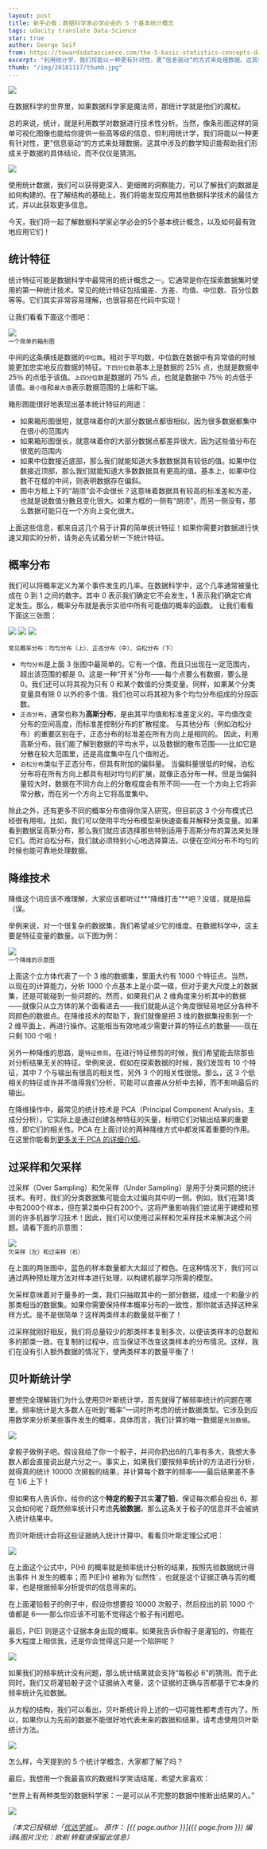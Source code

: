 ```yaml
---
layout: post
title: 新手必看：数据科学家必学必会的 5 个基本统计概念
tags: udacity translate Data-Science
star: true
author: George Seif
from: https://towardsdatascience.com/the-5-basic-statistics-concepts-data-scientists-need-to-know-2c96740377ae
excerpt: "利用统计学，我们将能以一种更有针对性，更”信息驱动“的方式来处理数据。这其中涉及的数学知识能帮助我们形成关于数据的具体结论，而不仅仅是猜测。使用统计数据，我们可以获得更深入、更细微的洞察能力，可以了解我们的数据是如何构建的。在了解结构的基础上，我们将能发现应用其他数据科学技术的最佳方式，并以此获取更多信息。"
thumb: "/img/20181117/thumb.jpg"
---
```

<img src="/img/20181117/001.jpg" />

在数据科学的世界里，如果数据科学家是魔法师，那统计学就是他们的魔杖。

总的来说，统计，就是利用数学对数据进行技术性分析。当然，像条形图这样的简单可视化图像也能给你提供一些高等级的信息，但利用统计学，我们将能以一种更有针对性，更”信息驱动“的方式来处理数据。这其中涉及的数学知识能帮助我们形成关于数据的具体结论，而不仅仅是猜测。

<img src="/img/20181117/002.jpg" />

使用统计数据，我们可以获得更深入、更细微的洞察能力，可以了解我们的数据是如何构建的。在了解结构的基础上，我们将能发现应用其他数据科学技术的最佳方式，并以此获取更多信息。

今天，我们将一起了解数据科学家必学必会的5个基本统计概念，以及如何最有效地应用它们！

## 统计特征

统计特征可能是数据科学中最常用的统计概念之一。它通常是你在探索数据集时使用的第一种统计技术。常见的统计特征包括偏差、方差、均值、中位数、百分位数等等。它们其实非常容易理解，也很容易在代码中实现！

让我们看看下面这个图吧：

<img src="/img/20181117/003.gif" /><br><small>
一个简单的箱形图</small>

中间的这条横线是数据的`中位数`。<span class="hightlight_words">相对于平均数，中位数在数据中有异常值的时候能更加忠实地反应数据的特征。</span>`下四分位数`基本上是数据的 25% 点，也就是数据中 25％ 的点低于该值。`上四分位数`是数据的 75% 点，也就是数据中 75％ 的点低于该值。`最小值`和`最大值`表示数据范围的上端和下端。

箱形图能很好地表现出基本统计特征的用途：

* 如果箱形图很短，就意味着你的大部分数据点都很相似，因为很多数据都集中在很小的范围内
* 如果箱形图很长，就意味着你的大部分数据点都差异很大，因为这些值分布在很宽的范围内
* 如果中位数接近底部，那么我们就能知道大多数数据具有较低的值。如果中位数接近顶部，那么我们就能知道大多数数据具有更高的值。基本上，如果中位数不在框的中间，则表明数据存在偏斜。
* 图中方框上下的“胡须”会不会很长？这意味着数据具有较高的标准差和方差，也就是说数值分散且变化很大。如果方框的一侧有“胡须”，而另一侧没有，那么数据可能只在一个方向上变化很大。

上面这些信息，都来自这几个易于计算的简单统计特征！如果你需要对数据进行快速又翔实的分析，请务必先试着分析一下统计特征。

## 概率分布

我们可以将概率定义为某个事件发生的几率。在数据科学中，这个几率通常被量化成在 0 到 1 之间的数字。其中 0 表示我们确定它不会发生，1 表示我们确定它肯定发生。那么，概率分布就是表示实验中所有可能值的概率的函数。 让我们看看下面这三张图：

<img src="/img/20181117/004.png" />

<img src="/img/20181117/005.png" />

<img src="/img/20181117/006.jpg" />

<small>常见概率分布：均匀分布（上）、正态分布（中）、泊松分布（下）</small>

* `均匀分布`是上面 3 张图中最简单的。它有一个值，而且只出现在一定范围内，超出该范围的都是 0。这是一种“开关”分布——每个点要么有数据，要么是0。我们还可以将其视为只有 0 和某个数值的分类变量。同样，如果某个分类变量具有除 0 以外的多个值，我们也可以将其视为多个均匀分布组成的分段函数。
* `正态分布`，通常也称为**高斯分布**，是由其平均值和标准差定义的。平均值改变分布的空间高度，而标准差控制分布的扩散程度。 与其他分布（例如泊松分布）的重要区别在于，正态分布的标准差在所有方向上是相同的。 因此，利用高斯分布，我们能了解到数据的平均水平，以及数据的散布范围——比如它是分散在较大范围里，还是高度集中在几个值附近。
* `泊松分布`类似于正态分布，但具有附加的偏斜量。 当偏斜量很低的时候，泊松分布将在所有方向上都具有相对均匀的扩展，就像正态分布一样。但是当偏斜量较大时，数据在不同方向上的分散程度会有所不同——在一个方向上它将非常分散，而在另一个方向上它将高度集中。

除此之外，还有更多不同的概率分布值得你深入研究，但目前这 3 个分布模式已经很有用啦。比如，我们可以使用平均分布模型来快速查看并解释分类变量。如果看到数据呈高斯分布，那么我们就应该选择那些特别适用于高斯分布的算法来处理它们。而对泊松分布，我们就必须特别小心地选择算法，以便在空间分布不均匀的时候也能可靠地处理数据。

## 降维技术

降维这个词应该不难理解，大家应该都听过**“降维打击”**吧？没错，就是拍扁（误。

举例来说，对一个很复杂的数据集，我们希望减少它的维度。在数据科学中，这主要是特征变量的数量。以下图为例：

<img src="/img/20181117/007.jpg" /><br><small>
一个降维的示意图</small>

上面这个立方体代表了一个 3 维的数据集，里面大约有 1000 个特征点。当然，以现在的计算能力，分析 1000 个点基本上是小菜一碟，但对于更大尺度上的数据集，还是可能碰到一些问题的。然而，如果我们从 2 维角度来分析其中的数据——就像只从立方体的某个面看进去——我们就能从这个角度很轻易地区分各种不同颜色的数据点。在降维技术的帮助下，我们就像是把 3 维的数据集投影到一个 2 维平面上，再进行操作。这能相当有效地减少需要计算的特征点的数量——现在只剩 100 个啦！

另外一种降维的思路，是`特征修剪`。在进行特征修剪的时候，我们希望能去除那些对分析结果无关的特征。举例来说，假如在探索数据的时候，我们发现有 10 个特征，其中 7 个与输出有很高的相关性，另外 3 个的相关性很低。那么，这 3 个低相关的特征或许并不值得我们分析，可能可以直接从分析中去掉，而不影响最后的输出。

在降维操作中，最常见的统计技术是 PCA（Principal Component Analysis，主成分分析）。它实际上是通过创建各种特征的矢量，标明它们对输出结果的重要性，即它们的相关性。PCA 在上面讨论的两种降维方式中都发挥着重要的作用。
在这里你能看到[更多关于 PCA 的详细介绍](https://arxiv.org/pdf/1404.1100.pdf?utm_content=bufferb37df&utm_medium=social&utm_source=facebook.com&utm_campaign=buffer)。

## 过采样和欠采样

过采样（Over Sampling）和欠采样（Under Sampling）是用于分类问题的统计技术。有时，我们的分类数据集可能会太过偏向其中的一侧。例如，我们在第1类中有2000个样本，但在第2类中只有200个。这将严重影响我们尝试用于建模和预测的许多机器学习技术！因此，我们可以使用过采样和欠采样技术来解决这个问题。请看下面的示意图：

<img src="/img/20181117/008.png" /><br><small>
欠采样（左）和过采样（右）</small>

在上面的两张图中，蓝色的样本数量都大大超过了橙色。在这种情况下，我们可以通过两种预处理方法对样本进行处理，以构建机器学习所需的模型。

欠采样意味着对于量多的一类，我们只抽取其中的一部分数据，组成一个和量少的那类相当的数据集。如果你需要保持样本概率分布的一致性，那你就该选择这种采样方式。是不是很简单？这样两类样本的数量就平衡了！

过采样就刚好相反，我们将总量较少的那类样本复制多次，以便该类样本的总数和多的那类一致。在复制的过程中，应当保证不改变这类样本的分布情况。这样，我们在没有引入额外数据的情况下，使两类样本的数量平衡了！

## 贝叶斯统计学

要想完全理解我们为什么使用贝叶斯统计学，首先就得了解频率统计的问题在哪里。频率统计是大多数人在听到“概率”一词时所考虑的统计数据类型。它涉及到应用数学来分析某些事件发生的概率，具体而言，我们计算的唯一数据是`先验数据`。

<img src="/img/20181117/009.jpg" />

拿骰子做例子吧。假设我给了你一个骰子，并问你扔出6的几率有多大，我想大多数人都会直接说出是六分之一。事实上，如果我们要按频率统计的方法进行分析，就得真的统计 10000 次掷骰的结果，并计算每个数字的频率——最后结果差不多在 1/6 上下！


但如果有人告诉你，给你的这个**特定的骰子**其实**灌了铅**，保证每次都会投出 6，那又会如何呢？既然频率统计只考虑**先验数据**，那么这条关于骰子的信息<span class="hightlight_words">并不会</span>被纳入统计结果中。


而贝叶斯统计<span class="hightlight_words">会</span>将这些证据纳入统计计算中。看看贝叶斯定理公式吧：

<img src="/img/20181117/010.png" />
<p>在上面这个公式中，P(H) 的概率就是频率统计分析的结果，按照先验数据统计得出事件 H 发生的概率；而 P(E&#124;H) 被称为`似然性`，也就是这个证据正确与否的概率，也是根据频率分析提供的信息得来的。</p>

在上面灌铅骰子的例子中，假设你想要投 10000 次骰子，然后投出的前 1000 个值都是 6——那么你应该不可能不觉得这个骰子有问题吧。

最后，P(E) 则是这个证据本身出现的概率。如果我告诉你骰子是灌铅的，你能在多大程度上相信我，还是你会觉得这只是一个陷阱呢？

<img src="/img/20181117/011.jpg" />

如果我们的频率统计没有问题，那么统计结果就会支持“每骰必 6”的猜测。而于此同时，我们又将灌铅骰子这个证据纳入考量，这个证据的正确与否都基于它本身的频率统计先验数据。

从方程的结构，我们可以看出，贝叶斯统计将上述的一切可能性都考虑在内了。所以，如果你认为先前的数据不能很好地代表未来的数据和结果，请考虑使用贝叶斯统计方法。

<img src="/img/20181117/012.jpg" />

怎么样，今天提到的 5 个统计学概念，大家都了解了吗？

最后，我想用一个我最喜欢的数据科学笑话结尾，希望大家喜欢：

<span class="hightlight_words">“世界上有两种类型的数据科学家：一是可以从不完整的数据中推断出结果的人。”</span>

<img src="/img/20181117/013.jpg" />

_（本文已投稿给「[优达学城](https://cn.udacity.com)」。 原作： [{{ page.author }}]({{ page.from }}) 编译&图片汉化：欧剃 转载请保留此信息）_